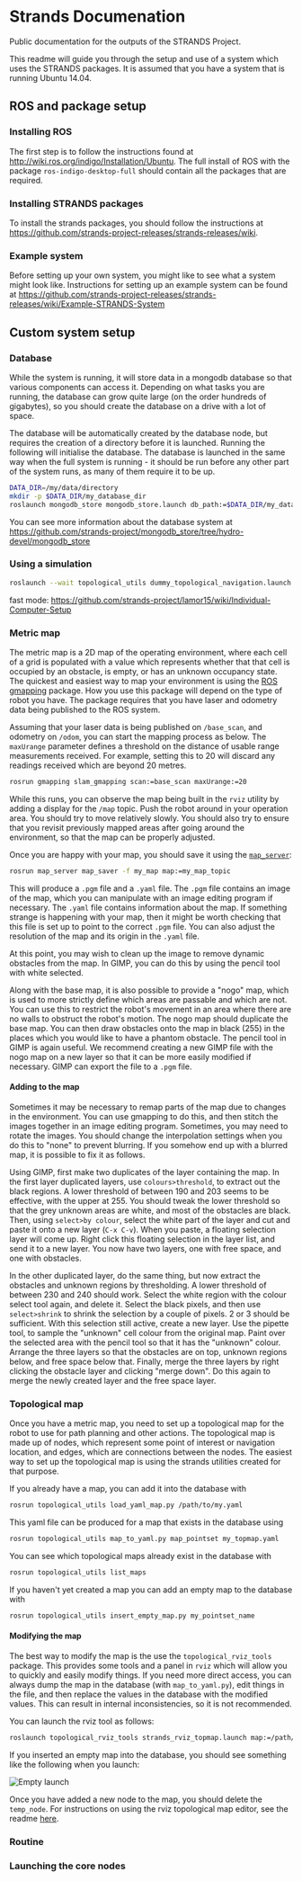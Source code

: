 # Strands Documenation
Public documentation for the outputs of the STRANDS Project. 

This readme will guide you through the setup and use of a system which uses the
STRANDS packages. It is assumed that you have a system that is running Ubuntu
14.04.

## ROS and package setup 
### Installing ROS

The first step is to follow the instructions found at
http://wiki.ros.org/indigo/Installation/Ubuntu. The full install of ROS with the
package `ros-indigo-desktop-full` should contain all the packages that are required.

### Installing STRANDS packages

To install the strands packages, you should follow the instructions at
https://github.com/strands-project-releases/strands-releases/wiki.

### Example system

Before setting up your own system, you might like to see what a system might
look like. Instructions for setting up an example system can be found at
https://github.com/strands-project-releases/strands-releases/wiki/Example-STRANDS-System

## Custom system setup

### Database

While the system is running, it will store data in a mongodb database so that
various components can access it. Depending on what tasks you are running, the
database can grow quite large (on the order hundreds of gigabytes), so you
should create the database on a drive with a lot of space.

The database will be automatically created by the database node, but requires
the creation of a directory before it is launched. Running the following will
initialise the database. The database is launched in the same way when the full
system is running - it should be run before any other part of the system runs,
as many of them require it to be up.

```sh
DATA_DIR=/my/data/directory
mkdir -p $DATA_DIR/my_database_dir
roslaunch mongodb_store mongodb_store.launch db_path:=$DATA_DIR/my_database_dir
```

You can see more information about the database system at
https://github.com/strands-project/mongodb_store/tree/hydro-devel/mongodb_store

### Using a simulation
```sh
roslaunch --wait topological_utils dummy_topological_navigation.launch map:=tsc2015
```

fast mode: https://github.com/strands-project/lamor15/wiki/Individual-Computer-Setup

### Metric map

The metric map is a 2D map of the operating environment, where each cell of a
grid is populated with a value which represents whether that that cell is
occupied by an obstacle, is empty, or has an unknown occupancy state. The
quickest and easiest way to map your environment is using the
[ROS gmapping](http://wiki.ros.org/gmapping) package. How you use this package
will depend on the type of robot you have. The package requires that you have
laser and odometry data being published to the ROS system.

Assuming that your laser data is being published on `/base_scan`, and odometry
on `/odom`, you can start the mapping process as below. The
`maxUrange` parameter defines a threshold on the distance of usable range
measurements received. For example, setting this to 20 will discard any readings
received which are beyond 20 metres.

```sh
rosrun gmapping slam_gmapping scan:=base_scan maxUrange:=20
```

While this runs, you can observe the map being built in the `rviz` utility by
adding a display for the `/map` topic. Push the robot around in your operation
area. You should try to move relatively slowly. You should also try to ensure
that you revisit previously mapped areas after going around the environment, so
that the map can be properly adjusted.

Once you are happy with your map, you should save it using the
[`map_server`](http://wiki.ros.org/map_server):

```sh
rosrun map_server map_saver -f my_map map:=my_map_topic
```

This will produce a `.pgm` file and a `.yaml` file. The `.pgm` file contains an
image of the map, which you can manipulate with an image editing program if
necessary. The `.yaml` file contains information about the map. If something
strange is happening with your map, then it might be worth checking that this
file is set up to point to the correct `.pgm` file. You can also adjust the
resolution of the map and its origin in the `.yaml` file.

At this point, you may wish to clean up the image to remove dynamic obstacles
from the map. In GIMP, you can do this by using the pencil tool with white
selected.

Along with the base map, it is also possible to provide a "nogo" map, which is
used to more strictly define which areas are passable and which are not. You can
use this to restrict the robot's movement in an area where there are no walls to
obstruct the robot's motion. The nogo map should duplicate the base map. You can
then draw obstacles onto the map in black (255) in the places which you would
like to have a phantom obstacle. The pencil tool in GIMP is again useful. We
recommend creating a new GIMP file with the nogo map on a new layer so that it
can be more easily modified if necessary. GIMP can export the file to a `.pgm`
file.

#### Adding to the map

Sometimes it may be necessary to remap parts of the map due to changes in the
environment. You can use gmapping to do this, and then stitch the images
together in an image editing program. Sometimes, you may need to rotate the
images. You should change the interpolation settings when you do this to "none"
to prevent blurring. If you somehow end up with a blurred map, it is possible to
fix it as follows.

Using GIMP, first make two duplicates of the layer containing the map. In the
first layer duplicated layers, use `colours>threshold`, to extract out the black
regions. A lower threshold of between 190 and 203 seems to be effective, with
the upper at 255. You should tweak the lower threshold so that the grey unknown
areas are white, and most of the obstacles are black. Then, using `select>by
colour`, select the white part of the layer and cut and paste it onto a new
layer (`C-x C-v`). When you paste, a floating selection layer will come up.
Right click this floating selection in the layer list, and send it to a new
layer. You now have two layers, one with free space, and one with obstacles.

In the other duplicated layer, do the same thing, but now extract the obstacles
and unknown regions by thresholding. A lower threshold of between 230 and 240
should work. Select the white region with the colour select tool again, and
delete it. Select the black pixels, and then use `select>shrink` to shrink the
selection by a couple of pixels. 2 or 3 should be sufficient. With this
selection still active, create a new layer. Use the pipette tool, to sample the
"unknown" cell colour from the original map. Paint over the selected area with
the pencil tool so that it has the "unknown" colour. Arrange the three layers so
that the obstacles are on top, unknown regions below, and free space below that.
Finally, merge the three layers by right clicking the obstacle layer and
clicking "merge down". Do this again to merge the newly created layer and the
free space layer.

### Topological map

Once you have a metric map, you need to set up a topological map for the robot
to use for path planning and other actions. The topological map is made up of
nodes, which represent some point of interest or navigation location, and edges,
which are connections between the nodes. The easiest way to set up the
topological map is using the strands utilities created for that purpose.

If you already have a map, you can add it into the database with

```sh
rosrun topological_utils load_yaml_map.py /path/to/my.yaml
```

This yaml file can be produced for a map that exists in the database using

```sh
rosrun topological_utils map_to_yaml.py map_pointset my_topmap.yaml
```

You can see which topological maps already exist in the database with

```sh
rosrun topological_utils list_maps
```

If you haven't yet created a map you can add an empty map to the database with

```sh
rosrun topological_utils insert_empty_map.py my_pointset_name
```

#### Modifying the map
The best way to modify the map is the use the `topological_rviz_tools` package.
This provides some tools and a panel in `rviz` which will allow you to quickly
and easily modify things. If you need more direct access, you can always dump
the map in the database (with `map_to_yaml.py`), edit things in the file, and
then replace the values in the database with the modified values. This can
result in internal inconsistencies, so it is not recommended.

You can launch the rviz tool as follows:

```sh
roslaunch topological_rviz_tools strands_rviz_topmap.launch map:=/path/to/map.yaml topmap:=topmap_pointset db_path:=/path/to/db
```

If you inserted an empty map into the database, you should see something like
the following when you launch:

![Empty launch](images/00_empty_launch.png)

Once you have added a new node to the map, you should delete the `temp_node`.
For instructions on using the rviz topological map editor, see the readme
[here](https://github.com/strands-project/strands_navigation/tree/indigo-devel/topological_rviz_tools).

### Routine



### Launching the core nodes


